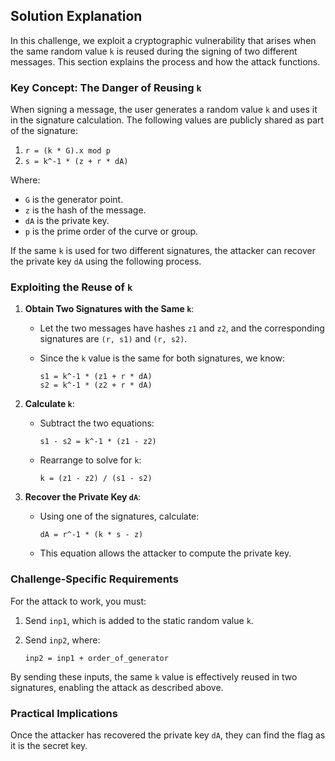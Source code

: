 ## Solution Explanation

In this challenge, we exploit a cryptographic vulnerability that arises when the same random value `k` is reused during the signing of two different messages. This section explains the process and how the attack functions.

### Key Concept: The Danger of Reusing `k`

When signing a message, the user generates a random value `k` and uses it in the signature calculation. The following values are publicly shared as part of the signature:

1. `r = (k * G).x mod p`
2. `s = k^-1 * (z + r * dA)`

Where:
- `G` is the generator point.
- `z` is the hash of the message.
- `dA` is the private key.
- `p` is the prime order of the curve or group.

If the same `k` is used for two different signatures, the attacker can recover the private key `dA` using the following process.

### Exploiting the Reuse of `k`

1. **Obtain Two Signatures with the Same `k`**:
   - Let the two messages have hashes `z1` and `z2`, and the corresponding signatures are `(r, s1)` and `(r, s2)`.
   - Since the `k` value is the same for both signatures, we know:

     ```
     s1 = k^-1 * (z1 + r * dA)
     s2 = k^-1 * (z2 + r * dA)
     ```

2. **Calculate `k`**:
   - Subtract the two equations:

     ```
     s1 - s2 = k^-1 * (z1 - z2)
     ```
   - Rearrange to solve for `k`:

     ```
     k = (z1 - z2) / (s1 - s2)
     ```

3. **Recover the Private Key `dA`**:
   - Using one of the signatures, calculate:

     ```
     dA = r^-1 * (k * s - z)
     ```

   - This equation allows the attacker to compute the private key.

### Challenge-Specific Requirements

For the attack to work, you must:

1. Send `inp1`, which is added to the static random value `k`.
2. Send `inp2`, where:

   ```
   inp2 = inp1 + order_of_generator
   ```

By sending these inputs, the same `k` value is effectively reused in two signatures, enabling the attack as described above.

### Practical Implications

Once the attacker has recovered the private key `dA`, they can find the flag as it is the secret key.